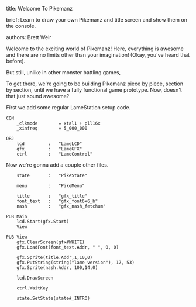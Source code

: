 
title: Welcome To Pikemanz

brief: Learn to draw your own Pikemanz and title screen and show them on the console.

authors: Brett Weir

Welcome to the exciting world of Pikemanz! Here, everything is awesome and there are no limits other than your imagination! (Okay, you've heard that before).

But still, unlike in other monster battling games,

To get there, we're going to be building Pikemanz piece by piece, section by section, until we have a fully functional game prototype. Now, doesn't that just sound awesome?

First we add some regular LameStation setup code.

    CON
        _clkmode        = xtal1 + pll16x
        _xinfreq        = 5_000_000

    OBJ
        lcd         :   "LameLCD"
        gfx         :   "LameGFX"
        ctrl        :   "LameControl"

Now we're gonna add a couple other files.

        state       :   "PikeState"

        menu        :   "PikeMenu"

        title       :   "gfx_title"
        font_text   :   "gfx_font6x6_b"
        nash        :   "gfx_nash_fetchum"

    PUB Main
        lcd.Start(gfx.Start)
        View

    PUB View
        gfx.ClearScreen(gfx#WHITE)
        gfx.LoadFont(font_text.Addr, " ", 0, 0)

        gfx.Sprite(title.Addr,1,10,0)
        gfx.PutString(string("lame version"), 17, 53)
        gfx.Sprite(nash.Addr, 100,14,0)

        lcd.DrawScreen

        ctrl.WaitKey

        state.SetState(state#_INTRO)
